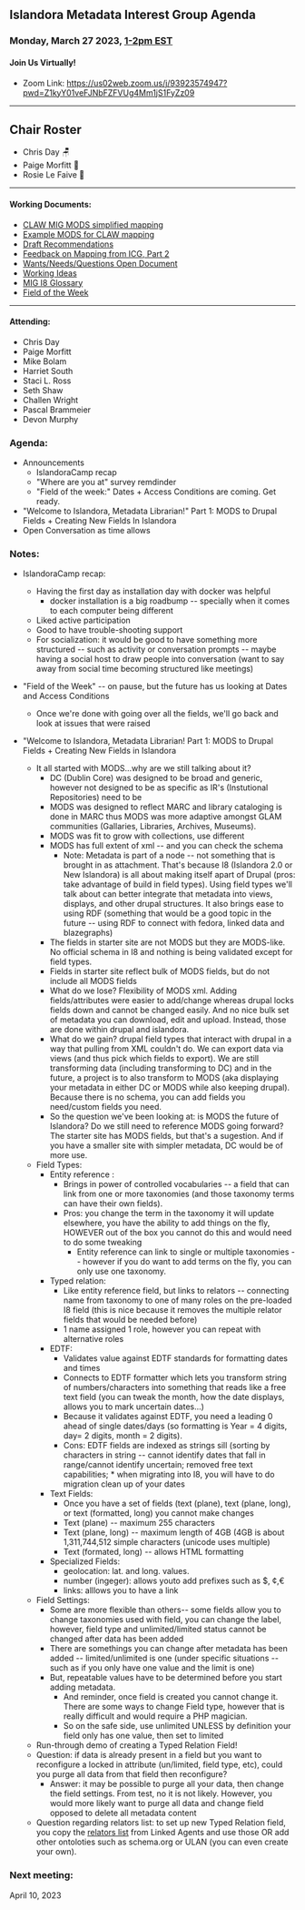 ## Islandora Metadata Interest Group Agenda
### Monday, March 27 2023, [1-2pm EST](http://www.thetimezoneconverter.com/?t=1%20pm&tz=Toronto&) 
#### Join Us Virtually!
* Zoom Link: https://us02web.zoom.us/j/93923574947?pwd=Z1kyY01veFJNbFZFVUg4Mm1jS1FyZz09

---
## Chair Roster
* Chris Day 🪑
* Paige Morfitt 📝
* Rosie Le Faive 🧶
---

#### Working Documents:
* [CLAW MIG MODS simplified mapping](https://docs.google.com/spreadsheets/d/18u2qFJ014IIxlVpM3JXfDEFccwBZcoFsjbBGpvL0jJI/edit#gid=0)
* [Example MODS for CLAW mapping](https://docs.google.com/spreadsheets/d/1C2Xie7HUDSgRT5v4ldoJvlNdoXz2GHAPvL3PE3TOKW8/edit#gid=1829081124)
* [Draft Recommendations](https://docs.google.com/document/d/15qSO9YcALtYSqd6CUuGx0t8FwUJ5pPwVPz0PA5rU898/edit#heading=h.f9r6knw0rjvu)
* [Feedback on Mapping from ICG, Part 2](https://docs.google.com/document/d/11OpqMMCXM1TFXgsr4yyTQ_cH9DabnD31p7JnuTRQl28/edit?invite=CMWvruEI&ts=5e66437f)
* [Wants/Needs/Questions Open Document](https://docs.google.com/document/d/12Kpb6826TNPzzMuyPS0sESa9TLnmljQmeioWbaPeEdA/edit)
* [Working Ideas](https://github.com/islandora-interest-groups/Islandora-Metadata-Interest-Group/blob/main/working_docs/ideas_and_topics.md)
* [MIG I8 Glossary](https://docs.google.com/document/d/1cfPYFVV9qvvz2VjBRdYUN0CB7AyVDuG-GYavQ27DuBk/edit#heading=h.9fr9xw70meix)
* [Field of the Week](https://docs.google.com/document/d/1rk0o_0byzeHrSKst0Feval_QeVZmo2DeIP0Mk3jaaFc/edit)

---

#### Attending:
* Chris Day
* Paige Morfitt
* Mike Bolam
* Harriet South
* Staci L. Ross
* Seth Shaw
* Challen Wright
* Pascal Brammeier
* Devon Murphy




### Agenda: 
* Announcements
  * IslandoraCamp recap
  * "Where are you at" survey remdinder
  * "Field of the week:" Dates + Access Conditions are coming. Get ready.
* "Welcome to Islandora, Metadata Librarian!" Part 1: MODS to Drupal Fields + Creating New Fields In Islandora
* Open Conversation as time allows


### Notes: 
* IslandoraCamp recap:
  * Having the first day as installation day with docker was helpful
    * docker installation is a big roadbump -- specially when it comes to each computer being different
  * Liked active participation 
  * Good to have trouble-shooting support
  * For socialization: it would be good to have something more structured -- such as activity or conversation prompts -- maybe having a social host to draw people into conversation (want to say away from social time becoming structured like meetings)
 
* "Field of the Week" -- on pause, but the future has us looking at Dates and Access Conditions 
  * Once we're done with going over all the fields, we'll go back and look at issues that were raised 
 
* "Welcome to Islandora, Metadata Librarian! Part 1: MODS to Drupal Fields + Creating New Fields in Islandora
  * It all started with MODS...why are we still talking about it? 
    * DC (Dublin Core) was designed to be broad and generic, however not designed to be as specific as IR's (Instutional Repositories) need to be
    * MODS was designed to reflect MARC and library cataloging is done in MARC thus MODS was more adaptive amongst GLAM communities (Gallaries, Libraries, Archives, Museums). 
    * MODS was fit to grow with collections, use different 
    * MODS has full extent of xml -- and you can check the schema 
       * Note: Metadata is part of a node -- not something that is brought in as attachment. That's because I8 (Islandora 2.0 or New Islandora) is all about making itself apart of Drupal (pros: take advantage of build in field types). Using  field types we'll talk about can better integrate that metadata into views, displays, and other drupal structures. It also brings ease to using RDF (something that would be a good topic in the future -- using RDF to connect with fedora, linked data and blazegraphs)
    * The fields in starter site are not MODS but they are MODS-like. No official schema in I8 and nothing is being validated except for field types. 
    * Fields in starter site reflect bulk of MODS fields, but do not include all MODS fields
    * What do we lose? Flexibility of MODS xml. Adding fields/attributes were easier to add/change whereas drupal locks fields down and cannot be changed easily. And no nice bulk set of metadata you can download, edit and upload. Instead, those are done within drupal and islandora.
    * What do we gain? drupal field types that interact with drupal in a way that pulling from XML couldn't do. We can export data via views (and thus pick which fields to export). We are still transforming data (including transforming to DC) and in the future, a project is to also transform to MODS (aka displaying your metadata in either DC or MODS while also keeping drupal). Because there is no schema, you can add fields you need/custom fields you need. 
    * So the question we've been looking at: is MODS the future of Islandora? Do we still need to reference MODS going forward? The starter site has MODS fields, but that's a sugestion. And if you have a smaller site with simpler metadata, DC would be of more use. 
  *  Field Types: 
     *  Entity reference : 
        *  Brings in power of controlled vocabularies -- a field that can link from one or more taxonomies (and those taxonomy terms can have their own fields). 
        *  Pros: you change the term in the taxonomy it will update elsewhere, you have the ability to add things on the fly, HOWEVER out of the box you cannot do this and would need to do some tweaking
           *  Entity reference can link to single or multiple taxonomies  -- however if you do want to add terms on the fly, you can only use one taxonomy. 
     *  Typed relation: 
        *  Like entity reference field, but links to relators -- connecting name from taxonomy to one of many roles on the pre-loaded I8 field (this is nice because it removes the multiple relator fields that would be needed before)
        *  1 name assigned 1 role, however you can repeat with alternative roles
      *  EDTF:
         *  Validates value against EDTF standards for formatting dates and times
         *  Connects to EDTF formatter which lets you transform string of numbers/characters into something that reads like a free text field (you can tweak the month, how the date displays, allows you to mark uncertain dates...)	
         * Because it validates against EDTF,  you need a leading 0 ahead of single dates/days (so formatting is Year = 4 digits, day= 2 digits, month = 2 digits).
         * Cons: EDTF fields are indexed as strings sill (sorting by characters in string -- cannot identify dates that fall in range/cannot identify uncertain; removed free text capabilities; * when migrating into I8, you will have to do migration clean up of your dates
     * Text Fields:
       * Once you have a set of fields (text (plane), text (plane, long), or text (formatted, long) you cannot make changes
       *  Text (plane) -- maximum 255 characters 
       *  Text (plane, long) -- maximum length of 4GB (4GB is about 1,311,744,512 simple characters (unicode uses multiple)
       *  Text (formated, long) -- allows HTML formatting
     *  Specialized Fields: 
        *  geolocation: lat. and long. values. 
        *  number (ingeger): allows youto add prefixes such as $, ¢,€
        *  links: alllows you to have a link
    *  Field Settings: 
       *  Some are more flexible than others-- some fields allow you to change taxonomies used with field, you can change the label, however, field type and unlimited/limited status cannot be changed after data has been added
       * There are somethings you can change after metadata has been added -- limited/unlimited is one (under specific situations -- such as if you only have one value and the limit is one)
       * But, repeatable values have to be determined before you start adding metadata.
         * And reminder, once field is created you cannot change it. There are some ways to change Field type, however that is really difficult and would require a PHP magician.
         * So on the safe side,  use unlimited UNLESS by definition your field only has one value, then set to limited 
    * Run-through demo of creating a Typed Relation Field!
    * Question: if data is already present in a field but you want to reconfigure a locked in attribute (un/limited, field type, etc), could you purge all data from that field then reconfigure? 
      * Answer: it may be possible to purge all your data, then change the field settings. From test, no it is not likely. However, you would more likely want to purge all data and change field opposed to delete all metadata content
     * Question regarding relators list: to set up new Typed Relation field, you copy the [relators list](www.loc.gov/marc/relators/relaterm.html) from Linked Agents and use those OR add other ontoloties such as schema.org or ULAN (you can even create your own). 
   

### Next meeting:
 April 10, 2023
